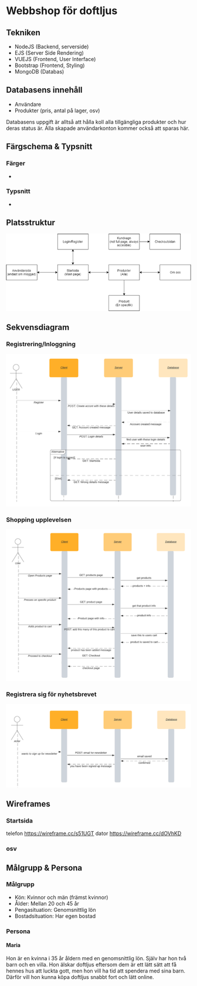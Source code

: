 # Webbshop för doftljus

## Tekniken 
- NodeJS (Backend, serverside)
- EJS (Server Side Rendering)
- VUEJS (Frontend, User Interface)
- Bootstrap (Frontend, Styling)
- MongoDB (Databas)

## Databasens innehåll
- Användare
- Produkter (pris, antal på lager, osv)

Databasens uppgift är alltså att hålla koll alla tillgängliga produkter och hur deras status är. Alla skapade användarkonton kommer också att sparas här.

## Färgschema & Typsnitt
### Färger
-

### Typsnitt
-

## Platsstruktur
<img src="./planingFiles/flowchart.png">

## Sekvensdiagram

### Registrering/Inloggning
<img src="./planingFiles/Login_Register.png">

### Shopping upplevelsen
<img src="./planingFiles/shopping_experience.png">

### Registrera sig för nyhetsbrevet
<img src="./planingFiles/Newsletter_signup.png">

## Wireframes

### Startsida
telefon https://wireframe.cc/s51UGT
dator https://wireframe.cc/dOVhKD

### osv

## Målgrupp & Persona 

### Målgrupp
- Kön: Kvinnor och män (främst kvinnor)
- Ålder: Mellan 20 och 45 år
- Pengasituation: Genomsnittlig lön
- Bostadsituation: Har egen bostad

### Persona
#### Maria 
Hon är en kvinna i 35 år åldern med en genomsnittlig lön. Själv har hon två barn och en villa. Hon älskar doftljus eftersom dem är ett lätt sätt att få hennes hus att luckta gott, men hon vill ha tid att spendera med sina barn. Därför vill hon kunna köpa doftljus snabbt fort och lätt online. 
